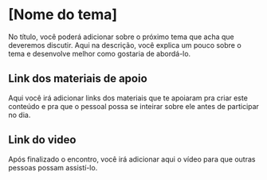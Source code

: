 # [Nome do tema]
No título, você poderá adicionar sobre o próximo tema que acha que deveremos discutir. Aqui na descrição, você explica um pouco sobre o tema e desenvolve melhor como gostaria de abordá-lo.

## Link dos materiais de apoio
Aqui você irá adicionar links dos materiais que te apoiaram pra criar este conteúdo e pra que o pessoal possa se inteirar sobre ele antes de participar no dia.

## Link do video
Após finalizado o encontro, você irá adicionar aqui o vídeo para que outras pessoas possam assistí-lo.
